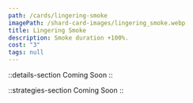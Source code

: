 ```yaml
---
path: /cards/lingering-smoke
imagePath: /shard-card-images/lingering_smoke.webp
title: Lingering Smoke
description: Smoke duration +100%.
cost: "3"
tags: null
---
```


::details-section
Coming Soon
::

::strategies-section
Coming Soon
::

